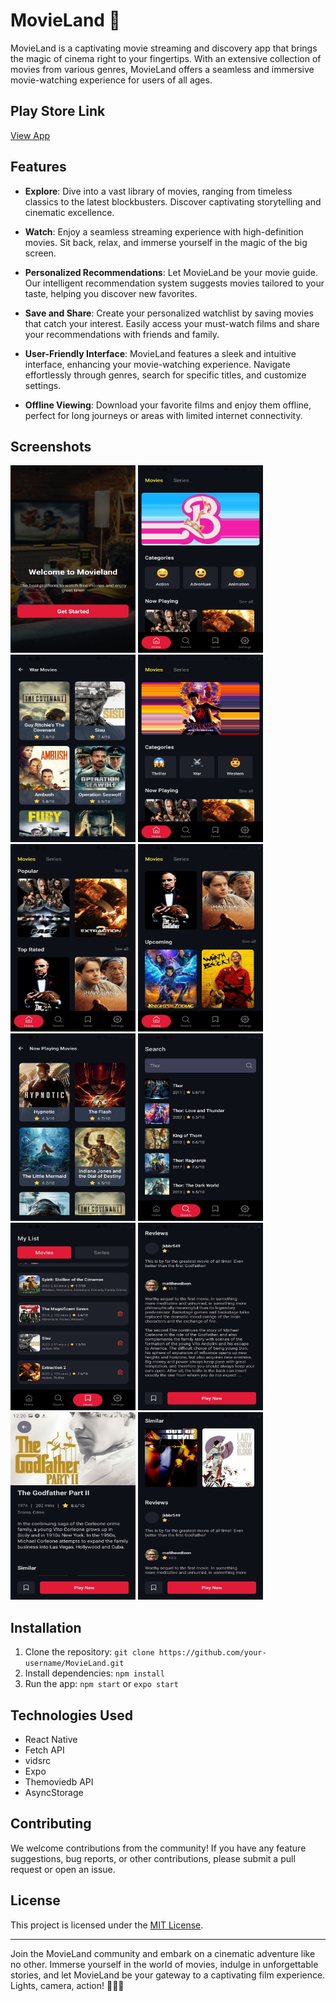 # MovieLand 🎥

MovieLand is a captivating movie streaming and discovery app that brings the magic of cinema right to your fingertips. With an extensive collection of movies from various genres, MovieLand offers a seamless and immersive movie-watching experience for users of all ages.

## Play Store Link

[View App](https://joharkhan.itch.io/movieland)

## Features

- **Explore**: Dive into a vast library of movies, ranging from timeless classics to the latest blockbusters. Discover captivating storytelling and cinematic excellence.

- **Watch**: Enjoy a seamless streaming experience with high-definition movies. Sit back, relax, and immerse yourself in the magic of the big screen.

- **Personalized Recommendations**: Let MovieLand be your movie guide. Our intelligent recommendation system suggests movies tailored to your taste, helping you discover new favorites.

- **Save and Share**: Create your personalized watchlist by saving movies that catch your interest. Easily access your must-watch films and share your recommendations with friends and family.

- **User-Friendly Interface**: MovieLand features a sleek and intuitive interface, enhancing your movie-watching experience. Navigate effortlessly through genres, search for specific titles, and customize settings.

- **Offline Viewing**: Download your favorite films and enjoy them offline, perfect for long journeys or areas with limited internet connectivity.

## Screenshots

<div>
  <img src="assets/playstore/IMG-20230705-WA0003.jpg" alt="Screenshot 3" width="200" height="300">
  <img src="assets/playstore/IMG-20230705-WA0004.jpg" alt="Screenshot 4" width="200" height="300">
  <img src="assets/playstore/IMG-20230705-WA0005.jpg" alt="Screenshot 5" width="200" height="300">
  <img src="assets/playstore/IMG-20230705-WA0006.jpg" alt="Screenshot 6" width="200" height="300">
  <img src="assets/playstore/IMG-20230705-WA0007.jpg" alt="Screenshot 7" width="200" height="300">
  <img src="assets/playstore/IMG-20230705-WA0008.jpg" alt="Screenshot 8" width="200" height="300">
  <img src="assets/playstore/IMG-20230705-WA0009.jpg" alt="Screenshot 9" width="200" height="300">
  <img src="assets/playstore/IMG-20230705-WA0010.jpg" alt="Screenshot 10" width="200" height="300">
  <img src="assets/playstore/IMG-20230705-WA0011.jpg" alt="Screenshot 11" width="200" height="300">
  <img src="assets/playstore/IMG-20230705-WA0012.jpg" alt="Screenshot 12" width="200" height="300">
  <img src="assets/playstore/IMG-20230705-WA0013.jpg" alt="Screenshot 13" width="200" height="300">
  <img src="assets/playstore/IMG-20230705-WA0014.jpg" alt="Screenshot 14" width="200" height="300">
</div>

## Installation

1. Clone the repository: `git clone https://github.com/your-username/MovieLand.git`
2. Install dependencies: `npm install`
3. Run the app: `npm start` or `expo start`

## Technologies Used

- React Native
- Fetch API
- vidsrc
- Expo
- Themoviedb API
- AsyncStorage

## Contributing

We welcome contributions from the community! If you have any feature suggestions, bug reports, or other contributions, please submit a pull request or open an issue.

## License

This project is licensed under the [MIT License](LICENSE).

---

Join the MovieLand community and embark on a cinematic adventure like no other. Immerse yourself in the world of movies, indulge in unforgettable stories, and let MovieLand be your gateway to a captivating film experience. Lights, camera, action! 🌟🎥✨
